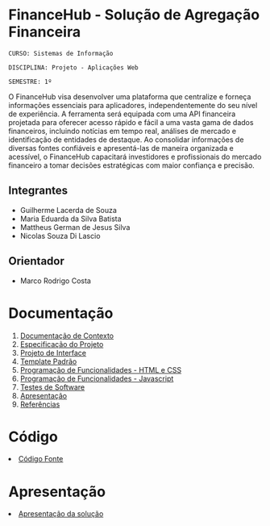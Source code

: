 # FinanceHub - Solução de Agregação Financeira

`CURSO: Sistemas de Informação`

`DISCIPLINA: Projeto - Aplicações Web`

`SEMESTRE: 1º`

O FinanceHub visa desenvolver uma plataforma que centralize e forneça informações essenciais para aplicadores, independentemente do seu nível de experiência. A ferramenta será equipada com uma API financeira projetada para oferecer acesso rápido e fácil a uma vasta gama de dados financeiros, incluindo notícias em tempo real, análises de mercado e identificação de entidades de destaque. Ao consolidar informações de diversas fontes confiáveis e apresentá-las de maneira organizada e acessível, o FinanceHub capacitará investidores e profissionais do mercado financeiro a tomar decisões estratégicas com maior confiança e precisão.

## Integrantes

* Guilherme Lacerda de Souza
* Maria Eduarda da Silva Batista
* Mattheus German de Jesus Silva
* Nicolas Souza Di Lascio


## Orientador

* Marco Rodrigo Costa

# Documentação

1. [Documentação de Contexto](docs/context.md) 
2. [Especificação do Projeto](docs/especification.md) 
3. [Projeto de Interface](docs/interface.md)
4. [Template Padrão](docs/template.md) 
5. [Programação de Funcionalidades - HTML e CSS](docs/development.md) 
6. [Programação de Funcionalidades - Javascript](docs/development.md) 
7. [Testes de Software ](docs/tests.md) 
8. [Apresentação](presentation/README.md)
9. [Referências](docs/references.md)

# Código

<li><a href="src/README.md"> Código Fonte</a></li>

# Apresentação

<li><a href="docs/Apresentação do Projeto.md"> Apresentação da solução</a></li>
